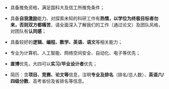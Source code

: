 + 具备推免资格，满足国科大及信工所推免条件；

+ 具备**自我激励**能力、对探索未知的科研工作有**热情，以学位为终极目标者勿来，否则双方都痛苦**，请全面深入了解我们的工作（通过论文）及团队风格，对团队有**认同感**；

+ 具备较好的**逻辑、编程、数学、英语、语文**等相关能力；

+ 专业为计算机、人工智能、网络空间安全、自动化、电子等优先；

+ **直博**优先，大四可以**实习/毕业设计者**优先；

+ 简历：含**项目、竞赛、论文等**信息，注明**专业及排名**（排名/总人数）、**英语六/四级分数**、高考省份及省排名等信息。
